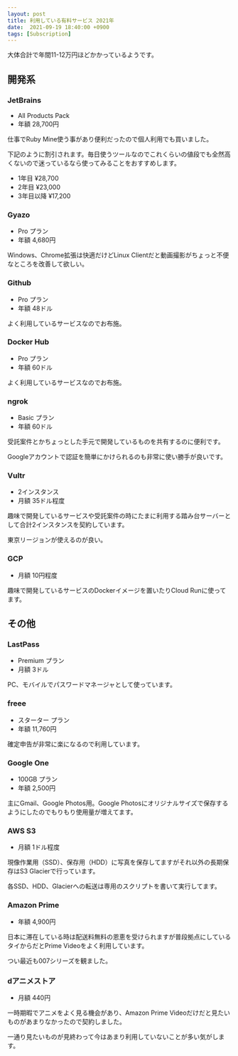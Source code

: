 ```yaml
---
layout: post
title: 利用している有料サービス 2021年
date:  2021-09-19 18:40:00 +0900
tags: [Subscription]
---
```


大体合計で年間11-12万円ほどかかっているようです。

## 開発系

### JetBrains

- All Products Pack
- 年額 28,700円

仕事でRuby Mine使う事があり便利だったので個人利用でも買いました。

下記のように割引されます。毎日使うツールなのでこれくらいの値段でも全然高くないので迷っているなら使ってみることをおすすめします。

- 1年目 ¥28,700
- 2年目 ¥23,000
- 3年目以降 ¥17,200

### Gyazo

- Pro プラン
- 年額 4,680円

Windows、Chrome拡張は快適だけどLinux Clientだと動画撮影がちょっと不便なところを改善して欲しい。

### Github

- Pro プラン
- 年額 48ドル

よく利用しているサービスなのでお布施。

### Docker Hub

- Pro プラン
- 年額 60ドル

よく利用しているサービスなのでお布施。

### ngrok

- Basic プラン
- 年額 60ドル

受託案件とかちょっとした手元で開発しているものを共有するのに便利です。

Googleアカウントで認証を簡単にかけられるのも非常に使い勝手が良いです。

### Vultr

- 2インスタンス
- 月額 35ドル程度

趣味で開発しているサービスや受託案件の時にたまに利用する踏み台サーバーとして合計2インスタンスを契約しています。

東京リージョンが使えるのが良い。

### GCP

- 月額 10円程度

趣味で開発しているサービスのDockerイメージを置いたりCloud Runに使ってます。

## その他

### LastPass

- Premium プラン
- 月額 3ドル

PC、モバイルでパスワードマネージャとして使っています。

### freee

- スターター プラン
- 年額 11,760円

確定申告が非常に楽になるので利用しています。

### Google One

- 100GB プラン
- 年額 2,500円

主にGmail、Google Photos用。Google Photosにオリジナルサイズで保存するようにしたのでもりもり使用量が増えてます。

### AWS S3

- 月額 1ドル程度

現像作業用（SSD）、保存用（HDD）に写真を保存してますがそれ以外の長期保存はS3 Glacierで行っています。

各SSD、HDD、Glacierへの転送は専用のスクリプトを書いて実行してます。

### Amazon Prime

- 年額 4,900円

日本に滞在している時は配送料無料の恩恵を受けられますが普段拠点にしているタイからだとPrime Videoをよく利用しています。

つい最近も007シリーズを観ました。

### dアニメストア

- 月額 440円

一時期暇でアニメをよく見る機会があり、Amazon Prime Videoだけだと見たいものがあまりなかったので契約しました。

一通り見たいものが見終わって今はあまり利用していないことが多い気がします。
